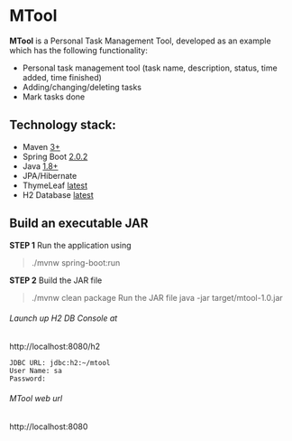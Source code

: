 # MTool

**MTool** is a Personal Task Management Tool, developed as an example which has the following functionality:
 - Personal task management tool (task name, description, status, time added, time finished)
 - Adding/changing/deleting tasks
 - Mark tasks done

## Technology stack:
 - Maven [3+](https://maven.apache.org/)
 - Spring Boot [2.0.2](https://docs.spring.io/spring-boot/docs/2.0.2.RELEASE/reference/htmlsingle/)
 - Java [1.8+](http://www.oracle.com/technetwork/java/javase/overview/index.html)
 - JPA/Hibernate
 - ThymeLeaf [latest](https://www.thymeleaf.org)
 - H2 Database [latest](http://www.h2database.com)
 
## Build an executable JAR
**STEP 1**
Run the application using
 > ./mvnw spring-boot:run


**STEP 2**
Build the JAR file
 > ./mvnw clean package
Run the JAR file
 > java -jar target/mtool-1.0.jar
 
###### Launch up H2 DB Console at 
http://localhost:8080/h2
```
JDBC URL: jdbc:h2:~/mtool
User Name: sa
Password:
```

###### MTool web url
http://localhost:8080